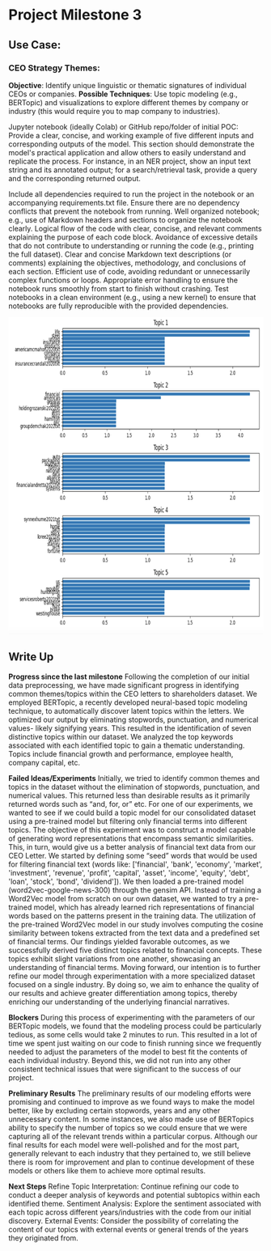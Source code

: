 # Project Milestone 3

## Use Case:

### CEO Strategy Themes:
**Objective**: Identify unique linguistic or thematic signatures of individual CEOs or companies.
**Possible Techniques**: Use topic modeling (e.g., BERTopic) and visualizations to explore different themes by company or industry (this would require you to map company to industries).



Jupyter notebook (ideally Colab) or GitHub repo/folder of initial POC: Provide a clear, concise, and working example of five different inputs and corresponding outputs of the model. This section should demonstrate the model's practical application and allow others to easily understand and replicate the process. For instance, in an NER project, show an input text string and its annotated output; for a search/retrieval task, provide a query and the corresponding returned output.

Include all dependencies required to run the project in the notebook or an accompanying requirements.txt file.
Ensure there are no dependency conflicts that prevent the notebook from running.
Well organized notebook; e.g., use of Markdown headers and sections to organize the notebook clearly.
Logical flow of the code with clear, concise, and relevant comments explaining the purpose of each code block.
Avoidance of excessive details that do not contribute to understanding or running the code (e.g., printing the full dataset).
Clear and concise Markdown text descriptions (or comments) explaining the objectives, methodology, and conclusions of each section.
Efficient use of code, avoiding redundant or unnecessarily complex functions or loops.
Appropriate error handling to ensure the notebook runs smoothly from start to finish without crashing.
Test notebooks in a clean environment (e.g., using a new kernel) to ensure that notebooks are fully reproducible with the provided dependencies.

![data visualization](images/Data_visualization.png)


## Write Up
**Progress since the last milestone**
Following the completion of our initial data preprocessing, we have made significant progress in identifying common themes/topics within the CEO letters to shareholders dataset. We employed BERTopic, a recently developed neural-based topic modeling technique, to automatically discover latent topics within the letters. We optimized our output by eliminating stopwords, punctuation, and numerical values- likely signifying years. This resulted in the identification of seven distinctive topics within our dataset. We analyzed the top keywords associated with each identified topic to gain a thematic understanding. Topics include financial growth and performance, employee health, company capital, etc. 

**Failed Ideas/Experiments**
Initially, we tried to identify common themes and topics in the dataset without the elimination of stopwords, punctuation, and numerical values. This returned less than desirable results as it primarily returned words such as “and, for, or” etc. 
For one of our experiments, we wanted to see if we could build a topic model for our consolidated dataset using a pre-trained model but filtering only financial terms into different topics. The objective of this experiment was to construct a model capable of generating word representations that encompass semantic similarities. This, in turn, would give us a better analysis of financial text data from our CEO Letter. 
We started by defining some “seed” words that would be used for filtering financial text (words like: ['financial', 'bank', 'economy', 'market', 'investment', 'revenue', 'profit', 'capital', 'asset', 'income', 'equity', 'debt', 'loan', 'stock', 'bond', 'dividend']). We then loaded a pre-trained model (word2vec-google-news-300) through the gensim API. Instead of training a Word2Vec model from scratch on our own dataset, we wanted to try a pre-trained model, which has already learned rich representations of financial words based on the patterns present in the training data. 
The utilization of the pre-trained Word2Vec model in our study involves computing the cosine similarity between tokens extracted from the text data and a predefined set of financial terms. 
Our findings yielded favorable outcomes, as we successfully derived five distinct topics related to financial concepts. These topics exhibit slight variations from one another, showcasing an understanding of financial terms. Moving forward, our intention is to further refine our model through experimentation with a more specialized dataset focused on a single industry. By doing so, we aim to enhance the quality of our results and achieve greater differentiation among topics, thereby enriching our understanding of the underlying financial narratives.

**Blockers**
During this process of experimenting with the parameters of our BERTopic models, we found that the modeling process could be particularly tedious, as some cells would take 2 minutes to run. This resulted in a lot of time we spent just waiting on our code to finish running since we frequently needed to adjust the parameters of the model to best fit the contents of each individual industry.
Beyond this, we did not run into any other consistent technical issues that were significant to the success of our project.

**Preliminary Results**
	The preliminary results of our modeling efforts were promising and continued to improve as we found ways to make the model better, like by excluding certain stopwords, years and any other unnecessary content. In some instances, we also made use of BERTopics ability to specify the number of topics so we could ensure that we were capturing all of the relevant trends within a particular corpus. Although our final results for each model were well-polished and for the most part, generally relevant to each industry that they pertained to, we still believe there is room for improvement and plan to continue development of these models or others like them to achieve more optimal results.

**Next Steps**
Refine Topic Interpretation: Continue refining our code to conduct a deeper analysis of keywords and potential subtopics within each identified theme.
Sentiment Analysis: Explore the sentiment associated with each topic across different years/industries with the code from our initial discovery.
External Events: Consider the possibility of correlating the content of our topics with external events or general trends of the years they originated from.
